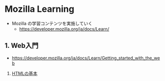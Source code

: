 # Mozilla Learning

- Mozilla の学習コンテンツを実施していく
  - https://developer.mozilla.org/ja/docs/Learn/

## 1. Web入門
- https://developer.mozilla.org/ja/docs/Learn/Getting_started_with_the_web
1. [HTMLの基本](https://developer.mozilla.org/ja/docs/Learn/Getting_started_with_the_web#html_basics)